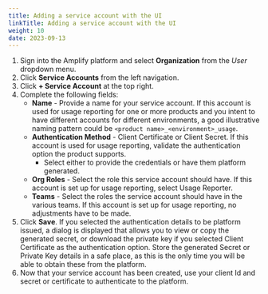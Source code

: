 ```yaml
---
title: Adding a service account with the UI
linkTitle: Adding a service account with the UI
weight: 10
date: 2023-09-13
---
```

1. Sign into the Amplify platform and select **Organization** from the *User* dropdown menu.
2. Click **Service Accounts** from the left navigation.
3. Click **+ Service Account** at the top right.
4. Complete the following fields:
    * **Name** - Provide a name for your service account. If this account is used for usage reporting for one or more products and you intent to have different accounts for different environments, a good illustrative naming pattern could be `<product name>_<environment>_usage`.
    * **Authentication Method** - Client Certificate or Client Secret. If this account is used for usage reporting, validate the authentication option the product supports.
        * Select either to provide the credentials or have them platform generated.
    * **Org Roles** - Select the role this service account should have. If this account is set up for usage reporting, select Usage Reporter.
    * **Teams** - Select the roles the service account should have in the various teams. If this account is set up for usage reporting, no adjustments have to be made.
5. Click **Save**. If you selected the authentication details to be platform issued, a dialog is displayed that allows you to view or copy the generated secret, or download the private key if you selected Client Certificate as the authentication option. Store the generated Secret or Private Key details in a safe place, as this is the only time you will be able to obtain these from the platform.
6. Now that your service account has been created, use your client Id and secret or certificate to authenticate to the platform.
